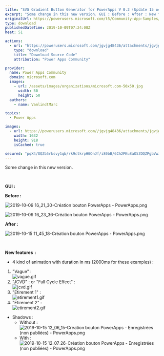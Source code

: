 ```yaml
---
title: "SVG Gradient Button Generator for PowerApps V 0.2 (Update 15 october)"
excerpt: "Some change in this new version. GUI : Before : After : New features : 4 kind of animation with duration in ms (2000ms for these examples) :"
originalUrl: https://powerusers.microsoft.com/t5/Community-App-Samples/SVG-Gradient-Button-Generator-for-PowerApps-V-0-2-Update-15/td-p/378843
type: download
publishedDateTime: 2019-10-09T07:24:00Z
heat: 51

actions:
  - url: "https://powerusers.microsoft.com/jgvjg48436/attachments/jgvjg48436/AppFeedbackGallery/279/5/Cr%C3%A9ation%20bouton%20PowerApps%20(1).msapp"
    type: "download"
    title: "Download Source Code"
    attribution: "Power Apps Community"

provider:
  name: Power Apps Community
  domain: microsoft.com
  images:
    - url: /assets/images/organizations/microsoft.com-50x50.jpg
      width: 50
      height: 50
  authors:
    - name: VanlindtMarc

topics:
  - Power Apps

images:
  - url: https://powerusers.microsoft.com//jgvjg48436/attachments/jgvjg48436/AppFeedbackGallery/279/1/2019-10-09%2016_21_30-Cr%C3%A9ation%20bouton%20PowerApps%20-%20PowerApps.png
    width: 1632
    height: 918
    isCached: true

secured: "pqX4/OQZb5rksvy1qb/rk9ctkrpHGOnJf/i80bB/6Ch2PKu8aO5ZOQZPgbVwiADeXgMIKnkQiAJGHJi21adh5ElwzyJKeiSk/yO+adL/KTRFzfH3Ax8kEwpPHrKWcAnAWWhFifcpLzsAS0yB1Hu4oGTXkYxdTmWOVRZ+3ZxJn/RsXzZQ52rI4VsaO0h2AgZLMA7F1mxMutGolUgvQ739iarZERBumJpMWJ9VAztGmvcMdkKSoajIte5T5/YQaFdT/KAAcgSpllB4NYseRsKosSE3hvt/3HpiThczk930Wl3f2GtQ3SGnF2UfDgb1QIGeGHLDxhdsXoiSmn9SHUkpSXLabN7T/jIZF67THSKxgLGi7AyNcRqR00YDzTqApeJW3PpXUSSDgilX2uJZuGzeAYv1aAOxU8UlRDRVjFzUjVViJ//CEsRqcjGBjmdf8hsh;DnD7Ca/Zeus7kmR2t6CXsQ=="
---
```

<p>Some change in this new version.</p><p>&nbsp;</p><p><strong>GUI :</strong></p><p><strong>Before :</strong></p><p><span class="lia-inline-image-display-wrapper lia-image-align-inline" image-alt="2019-10-09 16_21_30-Création bouton PowerApps - PowerApps.png" style="width: 400px;"><img src="https://powerusers.microsoft.com/t5/image/serverpage/image-id/91724i07483ABC1C837217/image-size/medium?v=1.0&amp;px=400" title="2019-10-09 16_21_30-Création bouton PowerApps - PowerApps.png" alt="2019-10-09 16_21_30-Création bouton PowerApps - PowerApps.png" li-image-url="https://powerusers.microsoft.com/t5/image/serverpage/image-id/91724i07483ABC1C837217?v=1.0" li-image-display-id="'91724i07483ABC1C837217'" li-message-uid="'378843'" li-messages-message-image="true" li-bindable="" class="lia-media-image" tabindex="0" li-bypass-lightbox-when-linked="true" li-use-hover-links="false"></span></p><p><span class="lia-inline-image-display-wrapper lia-image-align-inline" image-alt="2019-10-09 16_23_36-Création bouton PowerApps - PowerApps.png" style="width: 400px;"><img src="https://powerusers.microsoft.com/t5/image/serverpage/image-id/91725iDED8FCD63D68E2F0/image-size/medium?v=1.0&amp;px=400" title="2019-10-09 16_23_36-Création bouton PowerApps - PowerApps.png" alt="2019-10-09 16_23_36-Création bouton PowerApps - PowerApps.png" li-image-url="https://powerusers.microsoft.com/t5/image/serverpage/image-id/91725iDED8FCD63D68E2F0?v=1.0" li-image-display-id="'91725iDED8FCD63D68E2F0'" li-message-uid="'378843'" li-messages-message-image="true" li-bindable="" class="lia-media-image" tabindex="0" li-bypass-lightbox-when-linked="true" li-use-hover-links="false"></span></p><p><strong>After :</strong></p><p><span class="lia-inline-image-display-wrapper lia-image-align-inline" image-alt="2019-10-15 11_45_18-Création bouton PowerApps - PowerApps.png" style="width: 400px;"><img src="https://powerusers.microsoft.com/t5/image/serverpage/image-id/92755iDB569BEAEAF0A1CB/image-size/medium?v=1.0&amp;px=400" title="2019-10-15 11_45_18-Création bouton PowerApps - PowerApps.png" alt="2019-10-15 11_45_18-Création bouton PowerApps - PowerApps.png" li-image-url="https://powerusers.microsoft.com/t5/image/serverpage/image-id/92755iDB569BEAEAF0A1CB?v=1.0" li-image-display-id="'92755iDB569BEAEAF0A1CB'" li-message-uid="'378843'" li-messages-message-image="true" li-bindable="" class="lia-media-image" tabindex="0" li-bypass-lightbox-when-linked="true" li-use-hover-links="false"></span></p><p>&nbsp;</p><p><strong>New features&nbsp; :</strong></p><ul><li>4 kind of animation with duration in ms (2000ms for these examples) :</li></ul><ol><li>"Vague" :&nbsp;<br><span class="lia-inline-image-display-wrapper lia-image-align-inline" image-alt="vague.gif" style="width: 256px;"><img src="https://powerusers.microsoft.com/t5/image/serverpage/image-id/92756i979DE896359440AB/image-size/large?v=1.0&amp;px=999" title="vague.gif" alt="vague.gif" li-image-url="https://powerusers.microsoft.com/t5/image/serverpage/image-id/92756i979DE896359440AB?v=1.0" li-image-display-id="'92756i979DE896359440AB'" li-message-uid="'378843'" li-messages-message-image="true" li-bindable="" class="lia-media-image" tabindex="0" li-bypass-lightbox-when-linked="true" li-use-hover-links="false"></span></li><li>"JCVD" : or "Full Cycle Effect" :<br><span class="lia-inline-image-display-wrapper lia-image-align-inline" image-alt="jcvd.gif" style="width: 256px;"><img src="https://powerusers.microsoft.com/t5/image/serverpage/image-id/92757i0A7F1918226B89F8/image-size/large?v=1.0&amp;px=999" title="jcvd.gif" alt="jcvd.gif" li-image-url="https://powerusers.microsoft.com/t5/image/serverpage/image-id/92757i0A7F1918226B89F8?v=1.0" li-image-display-id="'92757i0A7F1918226B89F8'" li-message-uid="'378843'" li-messages-message-image="true" li-bindable="" class="lia-media-image" tabindex="0" li-bypass-lightbox-when-linked="true" li-use-hover-links="false"></span></li><li>"Etirement 1" :<br><span class="lia-inline-image-display-wrapper lia-image-align-inline" image-alt="etirement1.gif" style="width: 256px;"><img src="https://powerusers.microsoft.com/t5/image/serverpage/image-id/92759iCEFE26E2A3F03D3E/image-size/large?v=1.0&amp;px=999" title="etirement1.gif" alt="etirement1.gif" li-image-url="https://powerusers.microsoft.com/t5/image/serverpage/image-id/92759iCEFE26E2A3F03D3E?v=1.0" li-image-display-id="'92759iCEFE26E2A3F03D3E'" li-message-uid="'378843'" li-messages-message-image="true" li-bindable="" class="lia-media-image" tabindex="0" li-bypass-lightbox-when-linked="true" li-use-hover-links="false"></span></li><li>"Etirement 2" :<br><span class="lia-inline-image-display-wrapper lia-image-align-inline" image-alt="etirement2.gif" style="width: 256px;"><img src="https://powerusers.microsoft.com/t5/image/serverpage/image-id/92760i33198845B9016694/image-size/large?v=1.0&amp;px=999" title="etirement2.gif" alt="etirement2.gif" li-image-url="https://powerusers.microsoft.com/t5/image/serverpage/image-id/92760i33198845B9016694?v=1.0" li-image-display-id="'92760i33198845B9016694'" li-message-uid="'378843'" li-messages-message-image="true" li-bindable="" class="lia-media-image" tabindex="0" li-bypass-lightbox-when-linked="true" li-use-hover-links="false"></span></li></ol><ul><li>Shadows :&nbsp;<ul><li>Without :&nbsp;<br><span class="lia-inline-image-display-wrapper lia-image-align-inline" image-alt="2019-10-15 12_06_15-Création bouton PowerApps - Enregistrées (non publiées) - PowerApps.png" style="width: 144px;"><img src="https://powerusers.microsoft.com/t5/image/serverpage/image-id/92763i4143FC8869B3A5F7/image-size/large?v=1.0&amp;px=999" title="2019-10-15 12_06_15-Création bouton PowerApps - Enregistrées (non publiées) - PowerApps.png" alt="2019-10-15 12_06_15-Création bouton PowerApps - Enregistrées (non publiées) - PowerApps.png" li-image-url="https://powerusers.microsoft.com/t5/image/serverpage/image-id/92763i4143FC8869B3A5F7?v=1.0" li-image-display-id="'92763i4143FC8869B3A5F7'" li-message-uid="'378843'" li-messages-message-image="true" li-bindable="" class="lia-media-image" tabindex="0" li-bypass-lightbox-when-linked="true" li-use-hover-links="false"></span></li><li>With :<br><span class="lia-inline-image-display-wrapper lia-image-align-inline" image-alt="2019-10-15 12_07_26-Création bouton PowerApps - Enregistrées (non publiées) - PowerApps.png" style="width: 144px;"><img src="https://powerusers.microsoft.com/t5/image/serverpage/image-id/92766iA3DCA674AACEA9FB/image-size/large?v=1.0&amp;px=999" title="2019-10-15 12_07_26-Création bouton PowerApps - Enregistrées (non publiées) - PowerApps.png" alt="2019-10-15 12_07_26-Création bouton PowerApps - Enregistrées (non publiées) - PowerApps.png" li-image-url="https://powerusers.microsoft.com/t5/image/serverpage/image-id/92766iA3DCA674AACEA9FB?v=1.0" li-image-display-id="'92766iA3DCA674AACEA9FB'" li-message-uid="'378843'" li-messages-message-image="true" li-bindable="" class="lia-media-image" tabindex="0" li-bypass-lightbox-when-linked="true" li-use-hover-links="false"></span></li></ul></li></ul><p>&nbsp;</p><p>&nbsp;</p><p>&nbsp;</p><p>&nbsp;</p>

